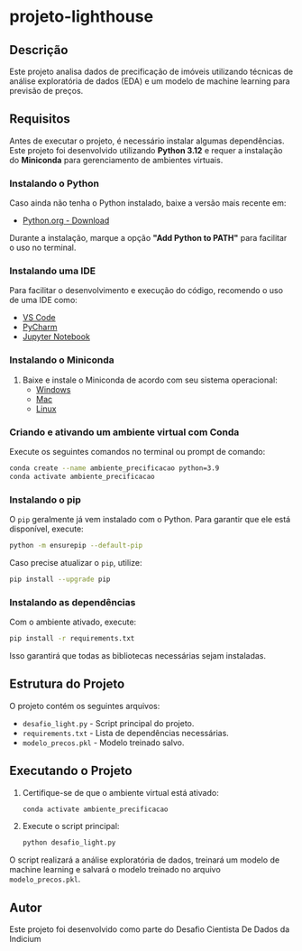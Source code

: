 # projeto-lighthouse

## Descrição

Este projeto analisa dados de precificação de imóveis utilizando técnicas de análise exploratória de dados (EDA) e um modelo de machine learning para previsão de preços.

## Requisitos

Antes de executar o projeto, é necessário instalar algumas dependências. Este projeto foi desenvolvido utilizando **Python 3.12** e requer a instalação do **Miniconda** para gerenciamento de ambientes virtuais.

### Instalando o Python

Caso ainda não tenha o Python instalado, baixe a versão mais recente em:

- [Python.org - Download](https://www.python.org/downloads/)

Durante a instalação, marque a opção **"Add Python to PATH"** para facilitar o uso no terminal.

### Instalando uma IDE

Para facilitar o desenvolvimento e execução do código, recomendo o uso de uma IDE como:

- [VS Code](https://code.visualstudio.com/)
- [PyCharm](https://www.jetbrains.com/pycharm/download/)
- [Jupyter Notebook](https://jupyter.org/install)

### Instalando o Miniconda

1. Baixe e instale o Miniconda de acordo com seu sistema operacional:
   - [Windows](https://docs.conda.io/en/latest/miniconda.html)
   - [Mac](https://docs.conda.io/en/latest/miniconda.html)
   - [Linux](https://docs.conda.io/en/latest/miniconda.html)

### Criando e ativando um ambiente virtual com Conda

Execute os seguintes comandos no terminal ou prompt de comando:

```bash
conda create --name ambiente_precificacao python=3.9
conda activate ambiente_precificacao
```

### Instalando o pip

O `pip` geralmente já vem instalado com o Python. Para garantir que ele está disponível, execute:

```bash
python -m ensurepip --default-pip
```

Caso precise atualizar o `pip`, utilize:

```bash
pip install --upgrade pip
```

### Instalando as dependências

Com o ambiente ativado, execute:

```bash
pip install -r requirements.txt
```

Isso garantirá que todas as bibliotecas necessárias sejam instaladas.

## Estrutura do Projeto

O projeto contém os seguintes arquivos:

- `desafio_light.py` - Script principal do projeto.
- `requirements.txt` - Lista de dependências necessárias.
- `modelo_precos.pkl` - Modelo treinado salvo.

## Executando o Projeto

1. Certifique-se de que o ambiente virtual está ativado:
   ```bash
   conda activate ambiente_precificacao
   ```
2. Execute o script principal:
   ```bash
   python desafio_light.py
   ```

O script realizará a análise exploratória de dados, treinará um modelo de machine learning e salvará o modelo treinado no arquivo `modelo_precos.pkl`.

## Autor

Este projeto foi desenvolvido como parte do Desafio Cientista De Dados da Indicium


